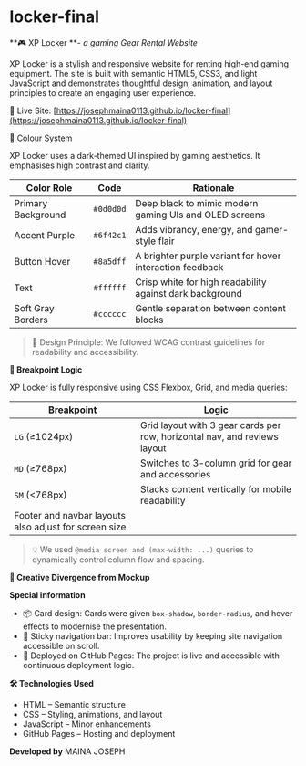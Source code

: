 # locker-final
**🎮 XP Locker **- _a gaming Gear Rental Website_

XP Locker is a stylish and responsive website for renting high-end gaming equipment. The site is built with semantic HTML5, CSS3, and light JavaScript and demonstrates thoughtful design, animation, and layout principles to create an engaging user experience.

🔗 Live Site: [https://josephmaina0113.github.io/locker-final](https://josephmaina0113.github.io/locker-final)


🎨 Colour System

XP Locker uses a dark-themed UI inspired by gaming aesthetics. It emphasises high contrast and clarity.

| Color Role        | Code        | Rationale                                                   |
|-------------------|-------------|-------------------------------------------------------------|
| Primary Background| `#0d0d0d`   | Deep black to mimic modern gaming UIs and OLED screens      |
| Accent Purple     | `#6f42c1`   | Adds vibrancy, energy, and gamer-style flair                |
| Button Hover      | `#8a5dff`   | A brighter purple variant for hover interaction feedback    |
| Text              | `#ffffff`   | Crisp white for high readability against dark background    |
| Soft Gray Borders | `#cccccc`   | Gentle separation between content blocks                    |

> 🎯 Design Principle: We followed WCAG contrast guidelines for readability and accessibility.

**📱 Breakpoint Logic**

XP Locker is fully responsive using CSS Flexbox, Grid, and media queries:

| Breakpoint      | Logic                                                                       |
|-----------------|-----------------------------------------------------------------------------|
| `LG` (≥1024px)  | Grid layout with 3 gear cards per row, horizontal nav, and reviews layout   |
| `MD` (≥768px)   | Switches to 3-column grid for gear and accessories                          |
| `SM` (<768px)   | Stacks content vertically for mobile readability                            |
| Footer and navbar layouts also adjust for screen size                                         |

> 💡 We used `@media screen and (max-width: ...)` queries to dynamically control column flow and spacing.

**🎨 Creative Divergence from Mockup**

**Special information**
- 📦 Card design: Cards were given `box-shadow`, `border-radius`, and hover effects to modernise the presentation.
- 🧭 Sticky navigation bar: Improves usability by keeping site navigation accessible on scroll.
- 🚀 Deployed on GitHub Pages: The project is live and accessible with continuous deployment logic.

**🛠️ Technologies Used**

- HTML – Semantic structure
- CSS – Styling, animations, and layout
- JavaScript – Minor enhancements
- GitHub Pages – Hosting and deployment

**Developed by**
MAINA JOSEPH

